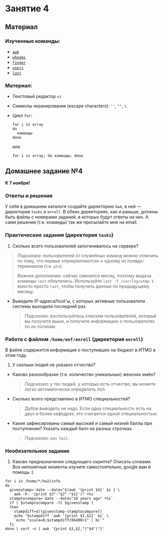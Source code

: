 Занятие 4
=========

## Материал

### Изученные команды:

* [`awk`](http://linux.die.net/man/1/awk)
* [`whoami`](http://linux.die.net/man/1/whoami)
* [`finger`](http://linux.die.net/man/1/finger)
* [`users`](http://linux.die.net/man/1/users)
* [`last`](http://linux.die.net/man/1/last)

### Материал:

* Текстовый редактор `vi`
* Символы экранирования (escape characters): `''`, `""`, `\`
* Цикл `for`:

  ```shell
  for i in array
  do
    команды
  done
  ```
  или
  ```shell
  for i in array; do команды; done
  ```

## Домашнее задание №4

__К 7 ноября!__

### Ответы и решения

У себя в домашнем каталоге создайте директорию `hw4`, в ней — директории `tasks` и `enroll`. В обеих директориях, как и раньше, должны быть файлы с номерами заданий, в которых будут ответы на них. А сами решения (т.е. команды) так же присылайте мне на email.

### Практические задания (директория `tasks`)

1. Сколько всего пользователей залогинивалось на сервере?

  > _Подсказка_: пользователей от служебных команд можно отличить по тому, что первые «прикрепляются» к одному из псевдо-терминалов (т.е. `pts`).
  > 
  > _Важное дополнение_: сейчас сменился месяц, поэтому выдача команды `last` обнулилась. Используйте `last -f /var/log/wtmp.1` вместо просто `last`, чтобы получить данные по предыдущему месяцу.
* Выведите IP-адреса/host'ы, с которых активные пользователи системы выходили последний раз.

  > _Подсказка_: воспользуйтесь списком пользователей, который вы получите выше, и получите информацию о пользователях по их логинам.

### Работа с файлом `/home/enf/enroll` (директория `enroll`)

В файле содержится информация о поступивших на бюджет в ИТМО в этом году.

1. У скольки людей не указано отчество?
* Каково разнообразие (т.е. количество уникальных) женских имён?

  > _Подсказка_: у тех людей, у которых есть отчество, вы можете легко автоматически определить пол.
* Сколько всего представлено в ИТМО специальностей?

  > Дубли выводить не надо. Если одна специальность есть на двух и более кафедрах, это считается одной специальностью.
* Какие зафиксированы самый высокий и самый низкий баллы при поступлении? Указать каждый балл на разных строчках.

  > _Подсказка_: `man tail`.

### Необязательное задание

1. Каково предназначение следующего скрипта? Описать словами. Все непонятные моменты изучите самостоятельно, google вам в помощь :)

  ```shell
  for i in /home/*/hw2/info
  do
    givenstamp=`date --date="$(awk '{print $4}' $i | \
      awk -F- '{print $3"-"$2"-"$1}')" +%s`
    stamptocompare=`date --date="18 years ago" +%s`
    if [ $stamptocompare -lt $givenstamp ]
    then
      stampdiff=$((givenstamp-stamptocompare))
      echo "$stampdiff `awk '{print $1,$2}' $i` \
      `echo "scale=0;$stampdiff/86400+1" | bc`"
    fi
  done | sort -n | awk '{print $3,$2,"("$4")"}'
  ```
